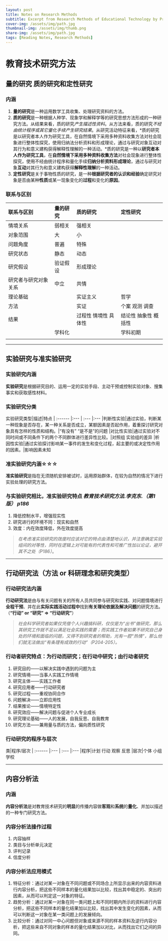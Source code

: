 ```yaml
---
layout: post
title: Notes on Research Methods
subtitle: Excerpt from Research Methods of Educational Technology by Prof. Kedong Li
cover-img: /assets/img/path.jpg
thumbnail-img: /assets/img/thumb.png
share-img: /assets/img/path.jpg
tags: [Reading Notes, Research Methods]
---
```


# 教育技术研究方法
## 量的研究 质的研究和定性研究
### 内涵
1. **量的研究**是一种运用数学工具收集、处理研究资料的方法。 
2. **质的研究**是一种根据人种学、现象学和解释学等的研究思想方法形成的一种研究方法。从结果来看，质的研究*产生描述性资料*。从方法来看，质的研究*不经由统计程序或其它量化手续产生研究结果*。从研究活动特征来看，*质的研究是以研究者本人作为研究工具，在自然情境下采用多种资料收集方法对社会现象进行整体性探究，使用归纳法分析资料和形成理论，通过与研究对象互动对其行为和意义建构获得解释性理解的一种活动。*质的研究是一种以**研究者本人作为研究工具**，在**自然情境下采用多种资料收集方法**对社会现象进行整体性探究，使用不经由统计程序和量化手续**归纳分析资料形成理论**，通过与研究对象**互动**对其行为和意义建构获得**解释性理解**的一种活动。 
3. **定性研究**是关于事物性质的研究，是一种**根据研究者的认识和经验**确定研究对象是否由某种**性质**或某一现象变化的**过程**和变化的**原因**。 

### 联系与区别
联系与区别|量的研究|质的研究|定性研究
| :------ |:--- | :--- | :---
|情境关系|弱相关|强相关|
|对象范围|大|小|
|问题角度|普遍|特殊|
|研究状态|静态|动态|
|研究假设|验证假设|形成理论|
|研究者与研究对象关系|中立|共情|
|理论基础||实证主义|哲学
|方法||实证|个案 观测 调查
|结果||过程性 情境性 具体性|结论性 抽象性 概括性
||学科化||学科初期
||||

***

## 实验研究与准实验研究
### 实验研究内涵
**实验研究**是根据研究目的、运用一定的实验手段、主动干预或控制实验对象、搜集事实和获取感性材料。 
### 实验研究分类
实验研究类型|描述|特点
| :------ |:--- | :--- |:---
|判断性实验|通过实验，判断某一种现象是否存在，某一种关系是否成立，某额因素是否起作用，着重探讨研究对象具有怎样的性质和结构。|“有没有” “是不是”的问题
|对比性实验|通过实验对不同时间或不同条件下的两个不同群体进行差异性比较。|对照组 实验组的差异
|析因性实验|通过实验探讨影响某一事件的发生和变化过程，起主要的或决定性作用的因素。|影响因素未知

### 准实验研究内涵☆☆☆
**准实验研究**是指在无须随机安排被试时，运用原始群体，在较为自然的情况下进行实验处理的研究方法。 
### 与实验研究相比，准实验研究特点 *教育技术研究方法.李克东.（第1版） p186*
1. 降低控制水平，增强现实性
2. 研究进行的环境不同：现实和自然
3. 效度：内在效度降低，外在效度提高
> *在考虑准实验研究的效度时应该对它的特点由清楚地认识，并注意确定实验组间的对等性，同时在逻辑上对可能有的代表性和可推广性加以论证，避开其不之处（P186）*。

***

## 行动研究法（方法 or 科研理念和研究类型）
### 行动研究法内涵
**行动研究法**是由与有关问题有关的所有人员共同参与研究和实践、对问题情境进行**全程干预**、并在此**实际实践活动过程中**找到**有关理论依据及解决问题**的研究方法。  
（**“行动” or “研究” => “行动研究”**）

> *社会科学研究者如果仅凭借个人兴趣搞科研，仅仅是为“出书”做研究，那么其研究工作就不足以满足社会实践的需要；而实践工作者如果不研究自己身处的环境和面临的问题，又得不到研究者的帮助，光有一腔“热情”，那么他们就无法做出“有条理有成效的行动”（P204-205）。*

### 行动者研究特点：为行动而研究；在行动中研究；由行动者研究
1. 研究目的——以解决实践中遇到的问题为主
2. 研究情境——当事人实践工作情境
3. 研究主体——实践工作者
4. 研究应用者——行动研究者
5. 研究过程——重视协同合作
6. 问题解决——立即应用性
7. 结果推论——情境特定性
8. 研究效应——解决问题与促进个人专业成长
9. 研究理论基础——人的发展，自我反思、自我教育
10. 研究方法——兼用量与质的方法，偏向质性研究

### 行动研究的程序与层次
类|程序/层次
| :------ |:--- | :--- |:---
|程序|计划 行动 观察 反思
|层次|个体 小组 学校

***

## 内容分析法
### 内涵
**内容分析法**是对教育技术研究的**明显**的传播内容做**客观**和**系统**的**量化**、并加以描述的一种专门研究方法。

### 内容分析法操作过程
1. 内容抽样
2. 类目与分析单元决定
3. 评判记录
4. 信度分析

### 内容分析法应用模式
1. 特征分析：通过对某一对象在不同问题或不同场合上所显示出来的内容资料进行内容分析，把这些不同样本的量化结果加以比较，找出其中稳定的、突出的因素，从而可以判定这一对象的特征。
2. 趋势分析：通过对某一对象在同一类问题上和不同时期内所示的资料进行内容分析，把这些不同样本的量化结果加以比较，找出其中发生变化的因素，从而可以判断这一对象在某一类问题上的发展倾向。
3. 比较分析：通过对同一中心问题但对象或来源不同的样本资料及逆行内容分析，把这些来自不同对象的样本的量化结果加以对比，从而找出它们之间的异同。

